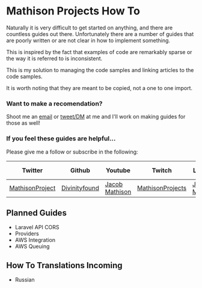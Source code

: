 # Mathison Projects How To

Naturally it is very difficult to get started on anything, and there are countless guides out there. Unfortunately there are a number of guides that are poorly written or are not clear in how to implement something.

This is inspired by the fact that examples of code are remarkably sparse or the way it is referred to is inconsistent.

This is my solution to managing the code samples and linking articles to the code samples.

It is worth noting that they are meant to be copied, not a one to one import.


### Want to make a recomendation?

Shoot me an [email](mailto:jacob@mathisonprojects.com) or [tweet/DM](http://twitter.com/MathisonProject) at me and I'll work on making guides for those as well!

### If you feel these guides are helpful...

Please give me a follow or subscribe in the following:

|Twitter|Github|Youtube|Twitch|Linkedin|Personal Site|
| ----- | ---- | ----- | ---- | ------ | ----------- |
|[MathisonProject](https://twitter.com/MathisonProject)|[Divinityfound](https://github.com/Divinityfound)|[Jacob Mathison](https://www.youtube.com/channel/UCNNxB1TRbdJxE_y51sJb9DA)|[MathisonProjects](http://twitch.tv/mathisonprojects)|[Jacob Mathison](https://www.linkedin.com/in/jacob-a-mathison-62359912/)|[Mathison Projects](http://mathisonprojects.com)|

## Planned Guides

- Laravel API CORS
- Providers
- AWS Integration
- AWS Queuing

## How To Translations Incoming
- Russian